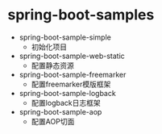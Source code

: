 # spring-boot-samples
* spring-boot-sample-simple
  - 初始化项目
* spring-boot-sample-web-static
  - 配置静态资源
* spring-boot-sample-freemarker
  - 配置freemarker模版框架
* spring-boot-sample-logback
    - 配置logback日志框架
* spring-boot-sample-aop
    - 配置AOP切面
